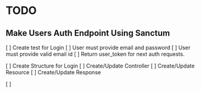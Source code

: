# TODO

## Make Users Auth Endpoint Using Sanctum

[ ] Create test for Login
    [ ] User must provide email and password
    [ ] User must provide valid email id
    [ ] Return user_token for next auth requests.

[ ] Create Structure for Login
    [ ] Create/Update Controller 
    [ ] Create/Update Resource
    [ ] Create/Update Response

[ ] 